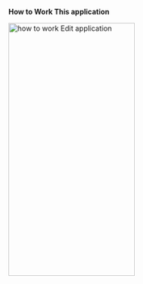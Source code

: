 <b><strong>How to Work This application</strong></b>


<img alt="how to work Edit application" width="250" height="500" src="https://media.giphy.com/media/v1.Y2lkPTc5MGI3NjExeGpqZng1N2VxNGJ2NzRhcW5hZXdoM2dnaDJtaWlzejB2cjI5M3NzaCZlcD12MV9pbnRlcm5hbF9naWZfYnlfaWQmY3Q9Zw/28xB7ULHQr4xfRcIhX/giphy.gif">
